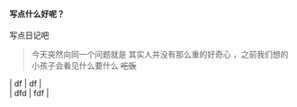 #### 写点什么好呢？
写点日记吧  
> 今天突然向同一个问题就是
其实人并没有那么重的好奇心 ，之前我们想的小孩子会看见什么要什么 
~~吃饭~~  

 | df | df |  
 | dfd | fdf |
